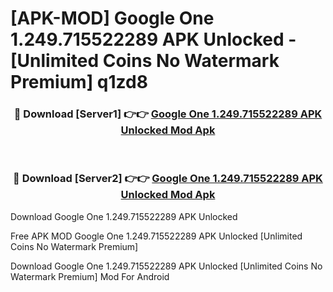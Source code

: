 # [APK-MOD] Google One 1.249.715522289 APK Unlocked - [Unlimited Coins No Watermark Premium] q1zd8



<div align="center">
<h3>🔴 Download [Server1] 👉👉 <a href="https://momento.my/?title=Google_One_1.249.715522289_APK_Unlocked">Google One 1.249.715522289 APK Unlocked Mod Apk</a></h3><br>

<h3>🔴 Download [Server2] 👉👉 <a href="https://momento.my/?title=Google_One_1.249.715522289_APK_Unlocked">Google One 1.249.715522289 APK Unlocked Mod Apk</a></h3>
</div>



Download Google One 1.249.715522289 APK Unlocked 

Free APK MOD Google One 1.249.715522289 APK Unlocked [Unlimited Coins No Watermark Premium]

Download Google One 1.249.715522289 APK Unlocked [Unlimited Coins No Watermark Premium] Mod For Android

